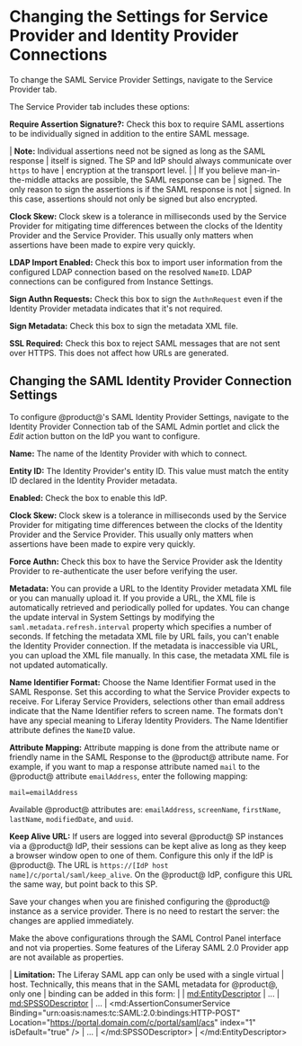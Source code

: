 # Changing the Settings for Service Provider and Identity Provider Connections

To change the SAML Service Provider Settings, navigate to the Service Provider
tab. 

The Service Provider tab includes these options:

**Require Assertion Signature?:** Check this box to require SAML assertions
to be individually signed in addition to the entire SAML message.

| **Note:** Individual assertions need not be signed as long as the SAML response
| itself is signed. The SP and IdP should always communicate over `https` to have
| encryption at the transport level.
| 
| If you believe man-in-the-middle attacks are possible, the SAML response can be
| signed. The only reason to sign the assertions is if the SAML response is not
| signed. In this case, assertions should not only be signed but also encrypted.

**Clock Skew:** Clock skew is a tolerance in milliseconds used by the Service
Provider for mitigating time differences between the clocks of the Identity
Provider and the Service Provider. This usually only matters when assertions
have been made to expire very quickly.

**LDAP Import Enabled:** Check this box to import user information from the
configured LDAP connection based on the resolved `NameID`. LDAP connections can be
configured from Instance Settings.

**Sign Authn Requests:** Check this box to sign the `AuthnRequest` even if the
Identity Provider metadata indicates that it's not required.

**Sign Metadata:** Check this box to sign the metadata XML file.

**SSL Required:** Check this box to reject SAML messages that are not sent
over HTTPS. This does not affect how URLs are generated.

## Changing the SAML Identity Provider Connection Settings

To configure @product@'s SAML Identity Provider Settings, navigate to the
Identity Provider Connection tab of the SAML Admin portlet and click the *Edit*
action button on the IdP you want to configure. 

**Name:** The name of the Identity Provider with which to connect.

**Entity ID:** The Identity Provider's entity ID. This value must match the
entity ID declared in the Identity Provider metadata.

**Enabled:** Check the box to enable this IdP. 

**Clock Skew:** Clock skew is a tolerance in milliseconds used by the Service
Provider for mitigating time differences between the clocks of the Identity
Provider and the Service Provider. This usually only matters when assertions
have been made to expire very quickly.

**Force Authn:** Check this box to have the Service Provider ask the Identity
Provider to re-authenticate the user before verifying the user.

**Metadata:** You can provide a URL to the Identity Provider metadata XML file
or you can manually upload it. If you provide a URL, the XML file is
automatically retrieved and periodically polled for updates. You can change the
update interval in System Settings by modifying the
`saml.metadata.refresh.interval` property which specifies a number of seconds.
If fetching the metadata XML file by URL fails, you can't enable the Identity
Provider connection. If the metadata is inaccessible via URL, you can upload the
XML file manually. In this case, the metadata XML file is not updated
automatically. 

**Name Identifier Format:** Choose the Name Identifier Format used in the SAML
Response. Set this according to what the Service Provider expects to receive.
For Liferay Service Providers, selections other than email address indicate
that the Name Identifier refers to screen name. The formats don't have any
special meaning to Liferay Identity Providers. The Name Identifier attribute
defines the `NameID` value.

**Attribute Mapping:** Attribute mapping is done from the attribute name or
friendly name in the SAML Response to the @product@ attribute name. For example,
if you want to map a response attribute named `mail` to the @product@ attribute
`emailAddress`, enter the following mapping:

    mail=emailAddress

Available @product@ attributes are: `emailAddress`, `screenName`, `firstName`,
`lastName`, `modifiedDate`, and `uuid`.

**Keep Alive URL:** If users are logged into several @product@ SP instances via
a @product@ IdP, their sessions can be kept alive as long as they keep a browser
window open to one of them. Configure this only if the IdP is @product@. The URL
is `https://[IdP host name]/c/portal/saml/keep_alive`. On the @product@ IdP,
configure this URL the same way, but point back to this SP. 

Save your changes when you are finished configuring the @product@ instance as a
service provider. There is no need to restart the server: the changes are
applied immediately.

Make the above configurations through the SAML Control Panel interface and not
via properties. Some features of the Liferay SAML 2.0 Provider app are not
available as properties.

| **Limitation:** The Liferay SAML app can only be used with a single virtual
| host. Technically, this means that in the SAML metadata for @product@, only one
| binding can be added in this form:
| 
|     <md:EntityDescriptor>
|     ...
|     <md:SPSSODescriptor>
|     ...
|     <md:AssertionConsumerService Binding="urn:oasis:names:tc:SAML:2.0:bindings:HTTP-POST" Location="https://portal.domain.com/c/portal/saml/acs" index="1" isDefault="true" />
|     ...
|     </md:SPSSODescriptor>
|     </md:EntityDescriptor>

